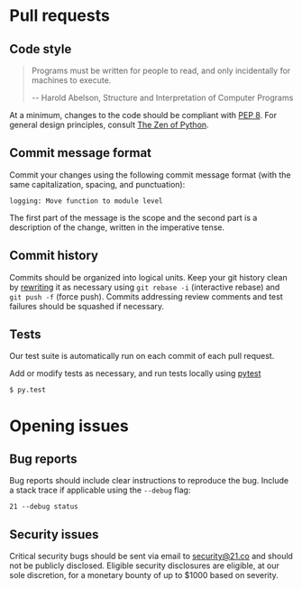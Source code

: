 # Pull requests

## Code style

> Programs must be written for people to read, and only incidentally for
> machines to execute.
>
> -- Harold Abelson, Structure and Interpretation of Computer Programs

At a minimum, changes to the code should be compliant with [PEP
8](https://www.python.org/dev/peps/pep-0008/). For general design principles,
consult [The Zen of Python](https://www.python.org/dev/peps/pep-0020/).

## Commit message format

Commit your changes using the following commit message format (with the same
capitalization, spacing, and punctuation):

```
logging: Move function to module level
```

The first part of the message is the scope and the second part is a description
of the change, written in the imperative tense.

## Commit history

Commits should be organized into logical units. Keep your git history clean by
[rewriting](https://git-scm.com/book/en/v2/Git-Tools-Rewriting-History) it as
necessary using `git rebase -i` (interactive rebase) and `git push -f` (force
push). Commits addressing review comments and test failures should be squashed
if necessary.

## Tests

Our test suite is automatically run on each commit of each pull request.

Add or modify tests as necessary, and run tests locally using
[pytest](http://pytest.org/)

```shell
$ py.test
```

# Opening issues

## Bug reports

Bug reports should include clear instructions to reproduce the bug. Include a
stack trace if applicable using the `--debug` flag:

```shell
21 --debug status
```

## Security issues

Critical security bugs should be sent via email to security@21.co and should not
be publicly disclosed. Eligible security disclosures are eligible, at our sole
discretion, for a monetary bounty of up to $1000 based on severity.
